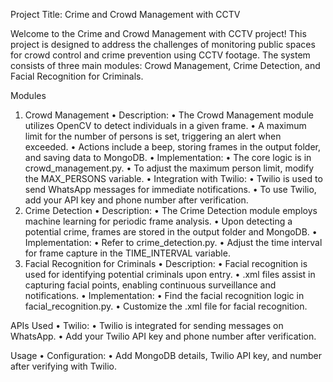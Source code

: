 Project Title: Crime and Crowd Management with CCTV

Welcome to the Crime and Crowd Management with CCTV project! This project is designed to address the challenges of monitoring public spaces for crowd control and crime prevention using CCTV footage. The system consists of three main modules: Crowd Management, Crime Detection, and Facial Recognition for Criminals.

Modules
1. Crowd Management
•	Description:
•	The Crowd Management module utilizes OpenCV to detect individuals in a given frame.
•	A maximum limit for the number of persons is set, triggering an alert when exceeded.
•	Actions include a beep, storing frames in the output folder, and saving data to MongoDB.
•	Implementation:
•	The core logic is in crowd_management.py.
•	To adjust the maximum person limit, modify the MAX_PERSONS variable.
•	Integration with Twilio:
•	Twilio is used to send WhatsApp messages for immediate notifications.
•	To use Twilio, add your API key and phone number after verification.
2. Crime Detection
•	Description:
•	The Crime Detection module employs machine learning for periodic frame analysis.
•	Upon detecting a potential crime, frames are stored in the output folder and MongoDB.
•	Implementation:
•	Refer to crime_detection.py.
•	Adjust the time interval for frame capture in the TIME_INTERVAL variable.
3. Facial Recognition for Criminals
•	Description:
•	Facial recognition is used for identifying potential criminals upon entry.
•	.xml files assist in capturing facial points, enabling continuous surveillance and notifications.
•	Implementation:
•	Find the facial recognition logic in facial_recognition.py.
•	Customize the .xml file for facial recognition.


APIs Used
•	Twilio:
•	Twilio is integrated for sending messages on WhatsApp.
•	Add your Twilio API key and phone number after verification.

Usage
•	Configuration:
•	Add MongoDB details, Twilio API key, and number after verifying with Twilio.

